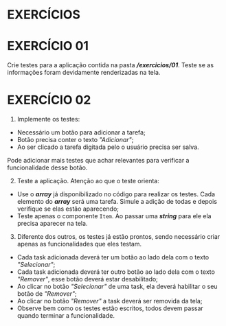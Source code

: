 # EXERCÍCIOS

# EXERCÍCIO 01

Crie testes para a aplicação contida na pasta **_/exercicios/01_**. Teste se as informações foram devidamente renderizadas na tela.

# EXERCÍCIO 02

1. Implemente os testes:

- Necessário um botão para adicionar a tarefa;
- Botão precisa conter o texto _"Adicionar"_;
- Ao ser clicado a tarefa digitada pelo o usuário precisa ser salva.

Pode adicionar mais testes que achar relevantes para verificar a funcionalidade desse botão.

2. Teste a aplicação. Atenção ao que o teste orienta:

- Use o **_array_** já disponibilizado no código para realizar os testes. Cada elemento do **_array_** será uma tarefa. Simule a adição de todas e depois verifique se elas estão aparecendo;
- Teste apenas o componente `Item`. Ao passar uma **_string_** para ele ela precisa aparecer na tela.

3. Diferente dos outros, os testes já estão prontos, sendo necessário criar apenas as funcionalidades que eles testam.

- Cada task adicionada deverá ter um botão ao lado dela com o texto _"Selecionar"_;
- Cada task adicionada deverá ter outro botão ao lado dela com o texto _"Remover"_, esse botão deverá estar desabilitado;
- Ao clicar no botão _"Selecionar"_ de uma task, ela deverá habilitar o seu botão de _"Remover"_;
- Ao clicar no botão _"Remover"_ a task deverá ser removida da tela;
- Observe bem como os testes estão escritos, todos devem passar quando terminar a funcionalidade.
